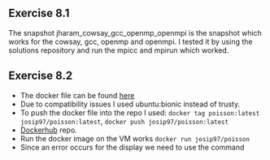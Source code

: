 ## Exercise 8.1
The snapshot jharam_cowsay_gcc_openmp_openmpi is the snapshot which works for
the cowsay, gcc, openmp and openmpi. I tested it by using the solutions repository
and run the mpicc and mpirun which worked.

## Exercise 8.2
- The docker file can be found [here](https://github.com/JosipHarambasic/HPC/blob/main/exsession08/Dockerfile)
- Due to compatibility issues I used ubuntu:bionic instead of trusty.
- To push the docker file into the repo I used:
```docker tag poisson:latest josip97/poisson:latest```,
```docker push josip97/poisson:latest```
- [Dockerhub](https://hub.docker.com/repository/docker/josip97/poisson) repo.
- Run the docker image on the VM works ```docker run josip97/poisson```
- Since an error occurs for the display we need to use the command 